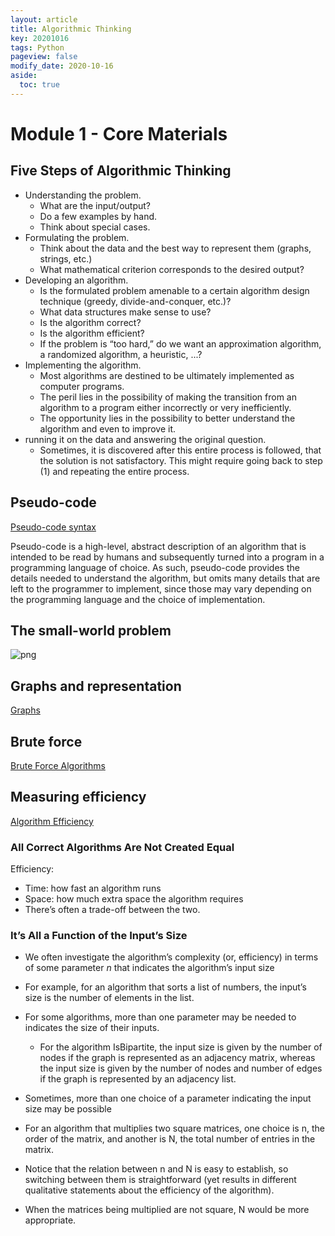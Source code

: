 ```yaml
---
layout: article
title: Algorithmic Thinking
key: 20201016
tags: Python
pageview: false
modify_date: 2020-10-16
aside:
  toc: true
---
```



<!--more-->

# Module 1 - Core Materials

## Five Steps of Algorithmic Thinking

- Understanding the problem. 
    - What are the input/output?
    - Do a few examples by hand.
    - Think about special cases.
- Formulating the problem. 
    - Think about the data and the best way to represent them (graphs, strings, etc.)
    - What mathematical criterion corresponds to the desired output?
- Developing an algorithm. 
    - Is the formulated problem amenable to a certain algorithm design
technique (greedy, divide-and-conquer, etc.)?
    - What data structures make sense to use? 
    - Is the algorithm correct? 
    - Is the algorithm efficient?
    - If the problem is “too hard,” do we want an approximation algorithm,
a randomized algorithm, a heuristic, ...? 
- Implementing the algorithm. 
    - Most algorithms are destined to be ultimately implemented as computer
programs.
    - The peril lies in the possibility of making the transition from an algorithm to a
program either incorrectly or very inefficiently. 
    - The opportunity lies in the possibility to better understand the
algorithm and even to improve it. 
- running it on the data and answering the original question.
    - Sometimes, it is discovered after this entire process is followed, that
the solution is not satisfactory. This might require going back to step
(1) and repeating the entire process. 

## Pseudo-code

[Pseudo-code syntax](https://storage.googleapis.com/codeskulptor-alg/pdf/PseudoCodeLibrary.pdf)

Pseudo-code is a high-level, abstract description of an algorithm that is intended to be read by humans and subsequently turned into a program in a programming language of choice. As such, pseudo-code provides the details needed to understand the algorithm, but omits many details that are left to the programmer to implement, since those may vary depending on the programming language and the choice of implementation.

## The small-world problem

![png]({{"/pictures/20201016/small-world_problem.png"}})

## Graphs and representation
[Graphs](https://storage.googleapis.com/codeskulptor-alg/pdf/GraphBasics.pdf)

## Brute force

[Brute Force Algorithms](https://storage.googleapis.com/codeskulptor-alg/pdf/BruteForceAlgorithms.pdf)

## Measuring efficiency

[Algorithm Efficiency](https://storage.googleapis.com/codeskulptor-alg/pdf/AlgorithmEfficiency.pdf)


### All Correct Algorithms Are Not Created Equal

Efficiency:
- Time: how fast an algorithm runs
- Space: how much extra space the algorithm requires
- There’s often a trade-off between the two. 

### It’s All a Function of the Input’s Size

- We often investigate the algorithm’s complexity (or, efficiency) in
terms of some parameter $n$ that indicates the algorithm’s input size
- For example, for an algorithm that sorts a list of numbers, the input’s size is the number of elements in the list.
- For some algorithms, more than one parameter may be needed to indicates the size of their inputs.
    - For the algorithm IsBipartite, the input size is given by the number
of nodes if the graph is represented as an adjacency matrix,
whereas the input size is given by the number of nodes and
number of edges if the graph is represented by an adjacency list. 

- Sometimes, more than one choice of a parameter indicating the input
size may be possible

- For an algorithm that multiplies two square matrices, one choice is n,
the order of the matrix, and another is N, the total number of entries
in the matrix.

- Notice that the relation between n and N is easy to establish, so
switching between them is straightforward (yet results in different
qualitative statements about the efficiency of the algorithm).

- When the matrices being multiplied are not square, N would be more
appropriate. 